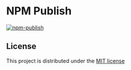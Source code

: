 # NPM Publish

[![npm-publish](https://github.com/weslenng/npm-publish/workflows/npm-publish/badge.svg?branch=main)](https://github.com/weslenng/npm-publish/actions)

## License

This project is distributed under the [MIT license](LICENSE)

